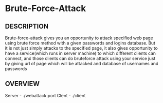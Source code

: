 # Brute-Force-Attack
DESCRIPTION
  -----------
  Brute-force-attack gives you an opportunity to attack specified web page using brute force method with a given passwords and logins database. But it is not just simply attacks to the specified page, it also gives opportunity to have a service(which runs in server machine) to which different clients can connect, and those clients can do bruteforce attack using your service just by giving url of page which will be attacked and database of usernames and passwords
  
OVERVIEW
  -----------
  Server - ./webattack port 
  Clent - ./client
